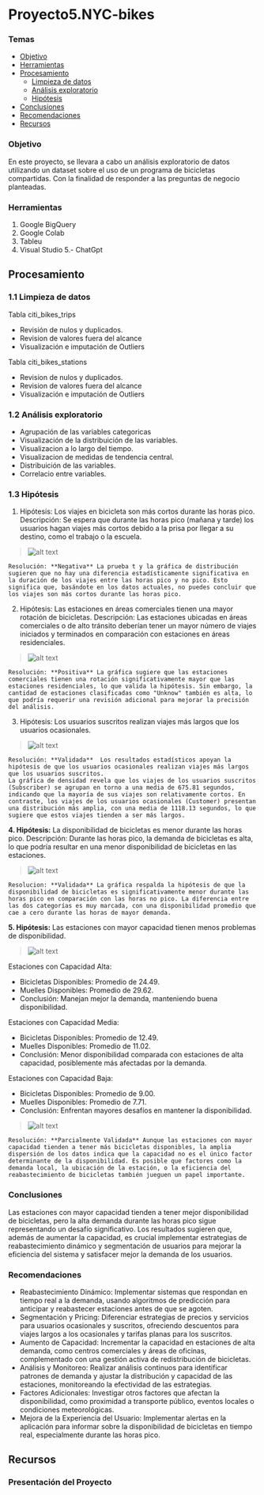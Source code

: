 # Proyecto5.NYC-bikes

### Temas

- [Objetivo](#objetivo)
- [Herramientas](#herramientas)
- [Procesamiento](#procesamiento)
  - [Limpieza de datos ](#limpieza_de_datos)
  - [Análisis exploratorio](#análisis_exploratorio)
  - [Hipótesis](#hipótesis)
- [Conclusiones](#Conclusiones)
- [Recomendaciones](#Recomendaciones)
- [Recursos](#Recursos)

### Objetivo

En este proyecto, se llevara a cabo un análisis exploratorio de datos utilizando un dataset sobre el uso de un programa de bicicletas compartidas. Con la finalidad de responder a las preguntas de negocio planteadas.

### **Herramientas**
  1. Google BigQuery
  2. Google Colab
  3. Tableu
  4. Visual Studio
  5.- ChatGpt

## **Procesamiento**

### 1.1 Limpieza de datos 

Tabla citi_bikes_trips

* Revisión de nulos y duplicados.
* Revision de valores fuera del alcance 
* Visualización e imputación de Outliers

Tabla citi_bikes_stations

* Revision de nulos y duplicados.
* Revision de valores fuera del alcance 
* Visualización e imputación de Outliers


### 1.2 Análisis exploratorio

  * Agrupación de las variables categoricas
  * Visualización de la distribuición de las variables.
  * Visualizacion a lo largo del tiempo.
  * Visualizacion de medidas de tendencia central.
  * Distribuición de las variables.
  * Correlacio entre variables.
  
### 1.3 Hipótesis

1. Hipótesis: Los viajes en bicicleta son más cortos durante las horas pico.
Descripción: Se espera que durante las horas pico (mañana y tarde) los usuarios hagan viajes más cortos debido a la prisa por llegar a su destino, como el trabajo o la escuela.

>
>![alt text](image-5.png)

    Resolución: **Negativa** La prueba t y la gráfica de distribución sugieren que no hay una diferencia estadísticamente significativa en la duración de los viajes entre las horas pico y no pico. Esto significa que, basándote en los datos actuales, no puedes concluir que los viajes son más cortos durante las horas pico.

2. Hipótesis: Las estaciones en áreas comerciales tienen una mayor rotación de bicicletas.
Descripción: Las estaciones ubicadas en áreas comerciales o de alto tránsito deberían tener un mayor número de viajes iniciados y terminados en comparación con estaciones en áreas residenciales.

>
>![alt text](image-6.png)

    Resolución: **Positiva** La gráfica sugiere que las estaciones comerciales tienen una rotación significativamente mayor que las estaciones residenciales, lo que valida la hipótesis. Sin embargo, la cantidad de estaciones clasificadas como "Unknow" también es alta, lo que podría requerir una revisión adicional para mejorar la precisión del análisis.

3. Hipótesis: Los usuarios suscritos realizan viajes más largos que los usuarios ocasionales.

>
>![alt text](image-7.png)

    Resolución: **Validada**  Los resultados estadísticos apoyan la hipótesis de que los usuarios ocasionales realizan viajes más largos que los usuarios suscritos.
    La gráfica de densidad revela que los viajes de los usuarios suscritos (Subscriber) se agrupan en torno a una media de 675.81 segundos, indicando que la mayoría de sus viajes son relativamente cortos. En contraste, los viajes de los usuarios ocasionales (Customer) presentan una distribución más amplia, con una media de 1118.13 segundos, lo que sugiere que estos viajes tienden a ser más largos.

**4. Hipótesis:** La disponibilidad de bicicletas es menor durante las horas pico.
Descripción: Durante las horas pico, la demanda de bicicletas es alta, lo que podría resultar en una menor disponibilidad de bicicletas en las estaciones.

>
>![alt text](image-8.png)

    Resolucion: **Validada** La gráfica respalda la hipótesis de que la disponibilidad de bicicletas es significativamente menor durante las horas pico en comparación con las horas no pico. La diferencia entre las dos categorías es muy marcada, con una disponibilidad promedio que cae a cero durante las horas de mayor demanda.

**5. Hipótesis:** Las estaciones con mayor capacidad tienen menos problemas de disponibilidad.

>
> ![alt text](image-9.png)

Estaciones con Capacidad Alta:
* Bicicletas Disponibles: Promedio de 24.49.
* Muelles Disponibles: Promedio de 29.62.
* Conclusión: Manejan mejor la demanda, manteniendo buena disponibilidad.

Estaciones con Capacidad Media:
* Bicicletas Disponibles: Promedio de 12.49.
* Muelles Disponibles: Promedio de 11.02.
* Conclusión: Menor disponibilidad comparada con estaciones de alta capacidad, posiblemente más afectadas por la demanda.

Estaciones con Capacidad Baja:
* Bicicletas Disponibles: Promedio de 9.00.
* Muelles Disponibles: Promedio de 7.71.
* Conclusión: Enfrentan mayores desafíos en mantener la disponibilidad.


>
>![alt text](image-10.png)

    Resolución: **Parcialmente Validada** Aunque las estaciones con mayor capacidad tienden a tener más bicicletas disponibles, la amplia dispersión de los datos indica que la capacidad no es el único factor determinante de la disponibilidad. Es posible que factores como la demanda local, la ubicación de la estación, o la eficiencia del reabastecimiento de bicicletas también jueguen un papel importante.

### **Conclusiones**
Las estaciones con mayor capacidad tienden a tener mejor disponibilidad de bicicletas, pero la alta demanda durante las horas pico sigue representando un desafío significativo. Los resultados sugieren que, además de aumentar la capacidad, es crucial implementar estrategias de reabastecimiento dinámico y segmentación de usuarios para mejorar la eficiencia del sistema y satisfacer mejor la demanda de los usuarios.

### **Recomendaciones**

* Reabastecimiento Dinámico: Implementar sistemas que respondan en tiempo real a la demanda, usando algoritmos de predicción para anticipar y reabastecer estaciones antes de que se agoten.
* Segmentación y Pricing: Diferenciar estrategias de precios y servicios para usuarios ocasionales y suscritos, ofreciendo descuentos para viajes largos a los ocasionales y tarifas planas para los suscritos.
* Aumento de Capacidad: Incrementar la capacidad en estaciones de alta demanda, como centros comerciales y áreas de oficinas, complementado con una gestión activa de redistribución de bicicletas.
* Análisis y Monitoreo: Realizar análisis continuos para identificar patrones de demanda y ajustar la distribución y capacidad de las estaciones, monitoreando la efectividad de las estrategias.
* Factores Adicionales: Investigar otros factores que afectan la disponibilidad, como proximidad a transporte público, eventos locales o condiciones meteorológicas.
* Mejora de la Experiencia del Usuario: Implementar alertas en la aplicación para informar sobre la disponibilidad de bicicletas en tiempo real, especialmente durante las horas pico.

## **Recursos**

### Presentación del Proyecto 
